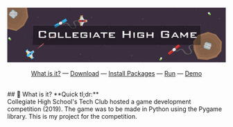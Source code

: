 <p align="center">
    <img width="800" alt="Collegiate High Game" src="CollegiateHighGame/assets/readme-header.jpg">
</p>
<p align="center">
    <a href="#-what-is-it">What is it?</a> &mdash;
    <a href="#-download">Download</a> &mdash;
    <a href="#-install-packages">Install Packages</a> &mdash;
    <a href="#-run">Run</a> &mdash;
    <a href="#-demo">Demo</a>
</p>

<br>
## 🤷 What is it?
**Quick tl;dr:**
<br>
Collegiate High School's Tech Club hosted a game development competition (2019). The game was to be made in Python using the Pygame library. This is my project for the competition.
